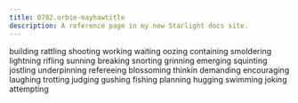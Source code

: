 ```yaml
---
title: 0782.orbie-mayhawtitle
description: A reference page in my new Starlight docs site.
---
```

building
rattling
shooting
working
waiting
oozing
containing 
smoldering 
lightning
rifling
sunning
breaking
snorting
grinning
emerging
squinting
jostling
underpinning
refereeing
blossoming
thinkin
demanding
encouraging
laughing
trotting
judging
gushing
fishing
planning
hugging
swimming
joking
attempting